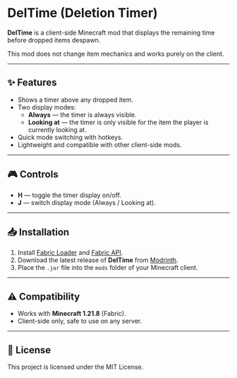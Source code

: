 # DelTime (Deletion Timer)

**DelTime** is a client-side Minecraft mod that displays the remaining time before dropped items despawn.  

This mod does not change item mechanics and works purely on the client.

---

## ✨ Features
- Shows a timer above any dropped item.  
- Two display modes:
  - **Always** — the timer is always visible.  
  - **Looking at** — the timer is only visible for the item the player is currently looking at.  
- Quick mode switching with hotkeys.  
- Lightweight and compatible with other client-side mods.  

---

## 🎮 Controls
- **H** — toggle the timer display on/off.  
- **J** — switch display mode (Always / Looking at).  

---

## 📥 Installation
1. Install [Fabric Loader](https://fabricmc.net/) and [Fabric API](https://modrinth.com/mod/fabric-api).  
2. Download the latest release of **DelTime** from [Modrinth](https://modrinth.com/mod).  
3. Place the `.jar` file into the `mods` folder of your Minecraft client.  

---

## ⚠️ Compatibility
- Works with **Minecraft 1.21.8** (Fabric).  
- Client-side only, safe to use on any server.  

---

## 📜 License
This project is licensed under the MIT License.  
